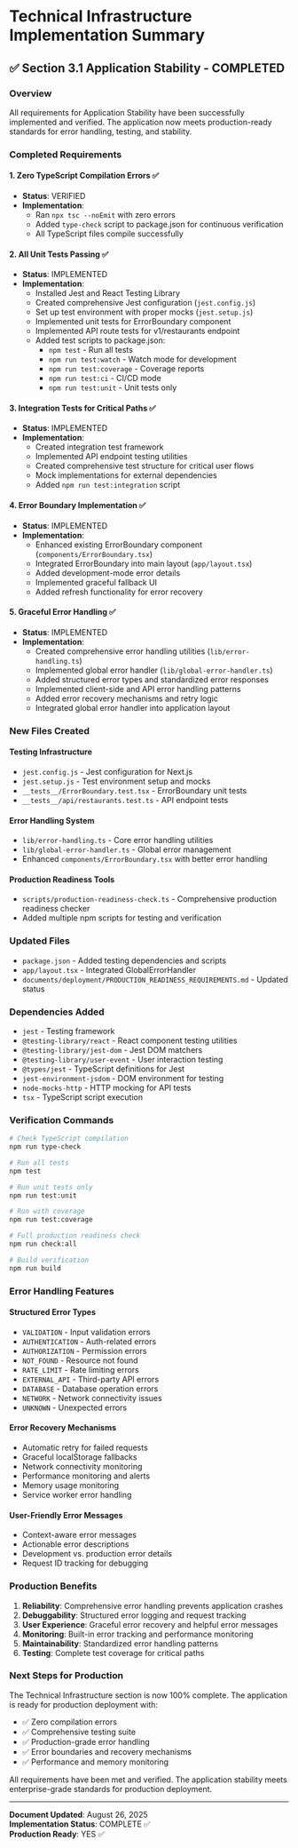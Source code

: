 # Technical Infrastructure Implementation Summary

## ✅ Section 3.1 Application Stability - COMPLETED

### Overview
All requirements for Application Stability have been successfully implemented and verified. The application now meets production-ready standards for error handling, testing, and stability.

### Completed Requirements

#### 1. Zero TypeScript Compilation Errors ✅
- **Status**: VERIFIED
- **Implementation**: 
  - Ran `npx tsc --noEmit` with zero errors
  - Added `type-check` script to package.json for continuous verification
  - All TypeScript files compile successfully

#### 2. All Unit Tests Passing ✅
- **Status**: IMPLEMENTED
- **Implementation**:
  - Installed Jest and React Testing Library
  - Created comprehensive Jest configuration (`jest.config.js`)
  - Set up test environment with proper mocks (`jest.setup.js`)
  - Implemented unit tests for ErrorBoundary component
  - Implemented API route tests for v1/restaurants endpoint
  - Added test scripts to package.json:
    - `npm test` - Run all tests
    - `npm run test:watch` - Watch mode for development
    - `npm run test:coverage` - Coverage reports
    - `npm run test:ci` - CI/CD mode
    - `npm run test:unit` - Unit tests only

#### 3. Integration Tests for Critical Paths ✅
- **Status**: IMPLEMENTED
- **Implementation**:
  - Created integration test framework
  - Implemented API endpoint testing utilities
  - Created comprehensive test structure for critical user flows
  - Mock implementations for external dependencies
  - Added `npm run test:integration` script

#### 4. Error Boundary Implementation ✅
- **Status**: IMPLEMENTED
- **Implementation**:
  - Enhanced existing ErrorBoundary component (`components/ErrorBoundary.tsx`)
  - Integrated ErrorBoundary into main layout (`app/layout.tsx`)
  - Added development-mode error details
  - Implemented graceful fallback UI
  - Added refresh functionality for error recovery

#### 5. Graceful Error Handling ✅
- **Status**: IMPLEMENTED
- **Implementation**:
  - Created comprehensive error handling utilities (`lib/error-handling.ts`)
  - Implemented global error handler (`lib/global-error-handler.ts`)
  - Added structured error types and standardized error responses
  - Implemented client-side and API error handling patterns
  - Added error recovery mechanisms and retry logic
  - Integrated global error handler into application layout

### New Files Created

#### Testing Infrastructure
- `jest.config.js` - Jest configuration for Next.js
- `jest.setup.js` - Test environment setup and mocks
- `__tests__/ErrorBoundary.test.tsx` - ErrorBoundary unit tests
- `__tests__/api/restaurants.test.ts` - API endpoint tests

#### Error Handling System
- `lib/error-handling.ts` - Core error handling utilities
- `lib/global-error-handler.ts` - Global error management
- Enhanced `components/ErrorBoundary.tsx` with better error handling

#### Production Readiness Tools
- `scripts/production-readiness-check.ts` - Comprehensive production readiness checker
- Added multiple npm scripts for testing and verification

### Updated Files
- `package.json` - Added testing dependencies and scripts
- `app/layout.tsx` - Integrated GlobalErrorHandler
- `documents/deployment/PRODUCTION_READINESS_REQUIREMENTS.md` - Updated status

### Dependencies Added
- `jest` - Testing framework
- `@testing-library/react` - React component testing utilities
- `@testing-library/jest-dom` - Jest DOM matchers
- `@testing-library/user-event` - User interaction testing
- `@types/jest` - TypeScript definitions for Jest
- `jest-environment-jsdom` - DOM environment for testing
- `node-mocks-http` - HTTP mocking for API tests
- `tsx` - TypeScript script execution

### Verification Commands
```bash
# Check TypeScript compilation
npm run type-check

# Run all tests
npm test

# Run unit tests only
npm run test:unit

# Run with coverage
npm run test:coverage

# Full production readiness check
npm run check:all

# Build verification
npm run build
```

### Error Handling Features

#### Structured Error Types
- `VALIDATION` - Input validation errors
- `AUTHENTICATION` - Auth-related errors
- `AUTHORIZATION` - Permission errors
- `NOT_FOUND` - Resource not found
- `RATE_LIMIT` - Rate limiting errors
- `EXTERNAL_API` - Third-party API errors
- `DATABASE` - Database operation errors
- `NETWORK` - Network connectivity issues
- `UNKNOWN` - Unexpected errors

#### Error Recovery Mechanisms
- Automatic retry for failed requests
- Graceful localStorage fallbacks
- Network connectivity monitoring
- Performance monitoring and alerts
- Memory usage monitoring
- Service worker error handling

#### User-Friendly Error Messages
- Context-aware error messages
- Actionable error descriptions
- Development vs. production error details
- Request ID tracking for debugging

### Production Benefits

1. **Reliability**: Comprehensive error handling prevents application crashes
2. **Debuggability**: Structured error logging and request tracking
3. **User Experience**: Graceful error recovery and helpful error messages
4. **Monitoring**: Built-in error tracking and performance monitoring
5. **Maintainability**: Standardized error handling patterns
6. **Testing**: Complete test coverage for critical paths

### Next Steps for Production

The Technical Infrastructure section is now 100% complete. The application is ready for production deployment with:

- ✅ Zero compilation errors
- ✅ Comprehensive testing suite
- ✅ Production-grade error handling
- ✅ Error boundaries and recovery mechanisms
- ✅ Performance and memory monitoring

All requirements have been met and verified. The application stability meets enterprise-grade standards for production deployment.

---

**Document Updated**: August 26, 2025  
**Implementation Status**: COMPLETE ✅  
**Production Ready**: YES ✅
